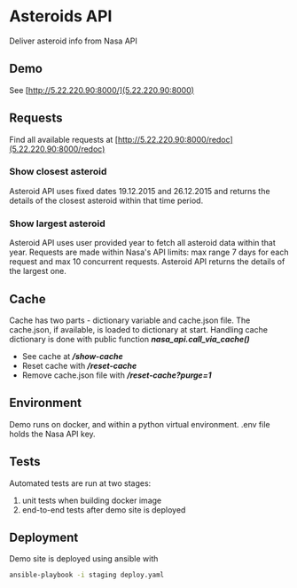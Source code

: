 # Asteroids API

Deliver asteroid info from Nasa API

## Demo

See [http://5.22.220.90:8000/](5.22.220.90:8000)

## Requests

Find all available requests at [http://5.22.220.90:8000/redoc](5.22.220.90:8000/redoc)

### Show closest asteroid

Asteroid API uses fixed dates 19.12.2015 and 26.12.2015 and returns the details of the closest asteroid within that time period.

### Show largest asteroid

Asteroid API uses user provided year to fetch all asteroid data within that year. Requests are made within Nasa's API limits: max range 7 days for each request and max 10 concurrent requests. Asteroid API returns the details of the largest one.

## Cache

Cache has two parts - dictionary variable and cache.json file. The cache.json, if available, is loaded to dictionary at start. Handling cache dictionary is done with public function ***nasa_api.call_via_cache()***

- See cache at ***/show-cache***
- Reset cache with ***/reset-cache***
- Remove cache.json file with ***/reset-cache?purge=1***

## Environment

Demo runs on docker, and within a python virtual environment. .env file holds the Nasa API key.

## Tests

Automated tests are run at two stages:
1. unit tests when building docker image
1. end-to-end tests after demo site is deployed

## Deployment

Demo site is deployed using ansible with

```sh
ansible-playbook -i staging deploy.yaml
```